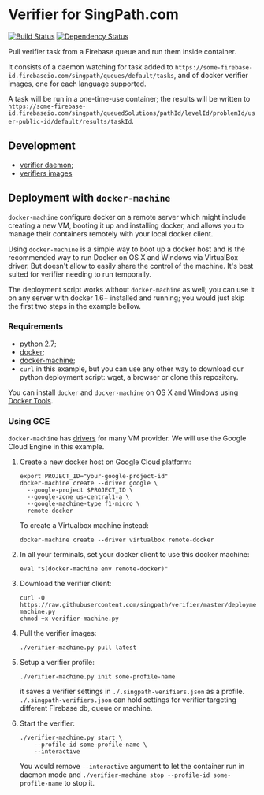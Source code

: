 # Verifier for SingPath.com

[![Build Status](https://travis-ci.org/singpath/verifier.svg?branch=master)](https://travis-ci.org/singpath/verifier)
[![Dependency Status](https://gemnasium.com/singpath/verifier.svg)](https://gemnasium.com/singpath/verifier)

Pull verifier task from a Firebase queue and run them inside container.

It consists of a daemon watching for task added to
`https://some-firebase-id.firebaseio.com/singpath/queues/default/tasks`,
and of docker verifier images, one for each language supported.

A task will be run in a one-time-use container; the results will be written
to `https://some-firebase-id.firebaseio.com/singpath/queuedSolutions/pathId/levelId/problemId/user-public-id/default/results/taskId`.


## Development

- [verifier daemon](./CONTRIBUTING.md);
- [verifiers images](./verifiers/README.md)


## Deployment with `docker-machine`

`docker-machine` configure docker on a remote server which might include
creating a new VM, booting it up and installing docker, and allows you to manage
their containers remotely with your local docker client.

Using `docker-machine` is a simple way to boot up a docker host and is
the recommended way to run Docker on OS X and Windows via VirtualBox driver.
But doesn't allow to easily share the control of the machine. It's best suited
for verifier needing to run temporally.

The deployment script works without `docker-machine` as well; you can use it
on any server with docker 1.6+ installed and running; you would just skip the
first two steps in the example bellow.


### Requirements

- [python 2.7](https://www.python.org/downloads/);
- [docker](https://docs.docker.com/engine/installation/);
- [docker-machine](https://docs.docker.com/machine/install-machine/);
- `curl` in this example, but you can use any other way to download our
  python deployment script: wget, a browser or clone this repository.

You can install `docker` and `docker-machine` on OS X and Windows using
[Docker Tools](https://www.docker.com/docker-toolbox).


### Using GCE

`docker-machine` has [drivers](https://docs.docker.com/machine/drivers/)
for many VM provider. We will use the Google Cloud Engine in this example.

1. Create a new docker host on Google Cloud platform:
    ```shell
    export PROJECT_ID="your-google-project-id"
    docker-machine create --driver google \
      --google-project $PROJECT_ID \
      --google-zone us-central1-a \
      --google-machine-type f1-micro \
      remote-docker
    ```

    To create a Virtualbox machine instead:
    ```
    docker-machine create --driver virtualbox remote-docker
    ```

2. In all your terminals, set your docker client to use this docker machine:
    ```shell
    eval "$(docker-machine env remote-docker)"
    ```

3. Download the verifier client:
    ```shell
    curl -O https://raw.githubusercontent.com/singpath/verifier/master/deployment/verifier-machine.py
    chmod +x verifier-machine.py
    ```

4. Pull the verifier images:
    ```shell
    ./verifier-machine.py pull latest
    ```

5. Setup a verifier profile:
    ```shell
    ./verifier-machine.py init some-profile-name
    ```
    it saves a verifier settings in `./.singpath-verifiers.json` as a profile.
    `./.singpath-verifiers.json` can hold settings for verifier targeting
    different Firebase db, queue or machine.

6. Start the verifier:
    ```shell
    ./verifier-machine.py start \
        --profile-id some-profile-name \
        --interactive
    ```
    You would remove `--interactive` argument to let the container run in daemon
    mode and `./verifier-machine stop --profile-id some-profile-name` to stop
    it.

